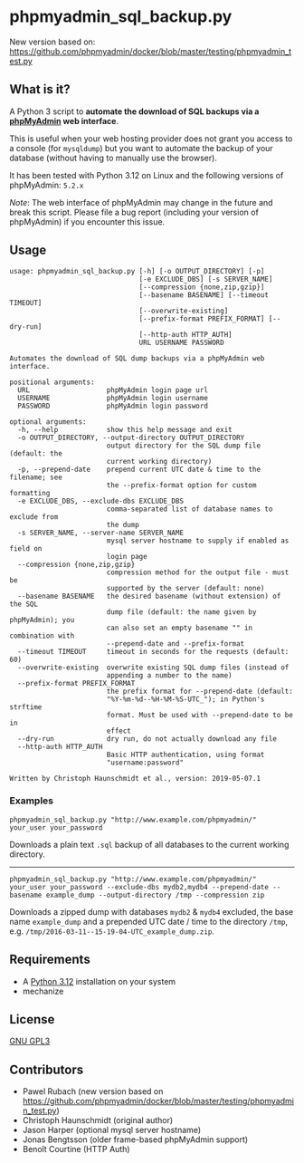 # phpmyadmin_sql_backup.py

New version based on: https://github.com/phpmyadmin/docker/blob/master/testing/phpmyadmin_test.py

## What is it?

A Python 3 script to __automate the download of SQL backups via a 
[phpMyAdmin](https://www.phpmyadmin.net/) web interface__.

This is useful when your web hosting provider does not grant you access to a console (for `mysqldump`) but
you want to automate the backup of your database (without having to manually use the browser).

It has been tested with Python 3.12 on Linux and the following versions of phpMyAdmin:
`5.2.x` 

_Note_: The web interface of phpMyAdmin may change in the future and break this script. Please file a bug report
(including your version of phpMyAdmin) if you encounter this issue.

## Usage

    usage: phpmyadmin_sql_backup.py [-h] [-o OUTPUT_DIRECTORY] [-p]
                                    [-e EXCLUDE_DBS] [-s SERVER_NAME]
                                    [--compression {none,zip,gzip}]
                                    [--basename BASENAME] [--timeout TIMEOUT]
                                    [--overwrite-existing]
                                    [--prefix-format PREFIX_FORMAT] [--dry-run]
                                    [--http-auth HTTP_AUTH]
                                    URL USERNAME PASSWORD
    
    Automates the download of SQL dump backups via a phpMyAdmin web interface.
    
    positional arguments:
      URL                   phpMyAdmin login page url
      USERNAME              phpMyAdmin login username
      PASSWORD              phpMyAdmin login password
    
    optional arguments:
      -h, --help            show this help message and exit
      -o OUTPUT_DIRECTORY, --output-directory OUTPUT_DIRECTORY
                            output directory for the SQL dump file (default: the
                            current working directory)
      -p, --prepend-date    prepend current UTC date & time to the filename; see
                            the --prefix-format option for custom formatting
      -e EXCLUDE_DBS, --exclude-dbs EXCLUDE_DBS
                            comma-separated list of database names to exclude from
                            the dump
      -s SERVER_NAME, --server-name SERVER_NAME
                            mysql server hostname to supply if enabled as field on
                            login page
      --compression {none,zip,gzip}
                            compression method for the output file - must be
                            supported by the server (default: none)
      --basename BASENAME   the desired basename (without extension) of the SQL
                            dump file (default: the name given by phpMyAdmin); you
                            can also set an empty basename "" in combination with
                            --prepend-date and --prefix-format
      --timeout TIMEOUT     timeout in seconds for the requests (default: 60)
      --overwrite-existing  overwrite existing SQL dump files (instead of
                            appending a number to the name)
      --prefix-format PREFIX_FORMAT
                            the prefix format for --prepend-date (default:
                            "%Y-%m-%d--%H-%M-%S-UTC_"); in Python's strftime
                            format. Must be used with --prepend-date to be in
                            effect
      --dry-run             dry run, do not actually download any file
      --http-auth HTTP_AUTH
                            Basic HTTP authentication, using format
                            "username:password"
    
    Written by Christoph Haunschmidt et al., version: 2019-05-07.1

### Examples

    phpmyadmin_sql_backup.py "http://www.example.com/phpmyadmin/" your_user your_password

Downloads a plain text `.sql` backup of all databases to the current working directory.

---

    phpmyadmin_sql_backup.py "http://www.example.com/phpmyadmin/" your_user your_password --exclude-dbs mydb2,mydb4 --prepend-date --basename example_dump --output-directory /tmp --compression zip

Downloads a zipped dump with databases `mydb2` & `mydb4` excluded, the base name `example_dump` and a prepended
UTC date / time to the directory `/tmp`, e.g. `/tmp/2016-03-11--15-19-04-UTC_example_dump.zip`.

## Requirements

 - A [Python 3.12](https://www.python.org/) installation on your system
 - mechanize

## License

[GNU GPL3](https://www.gnu.org/licenses/gpl-3.0.html)

## Contributors

 - Pawel Rubach (new version based on https://github.com/phpmyadmin/docker/blob/master/testing/phpmyadmin_test.py)
 - Christoph Haunschmidt (original author)
 - Jason Harper (optional mysql server hostname)
 - Jonas Bengtsson (older frame-based phpMyAdmin support)
 - Benoît Courtine (HTTP Auth)
 
 
